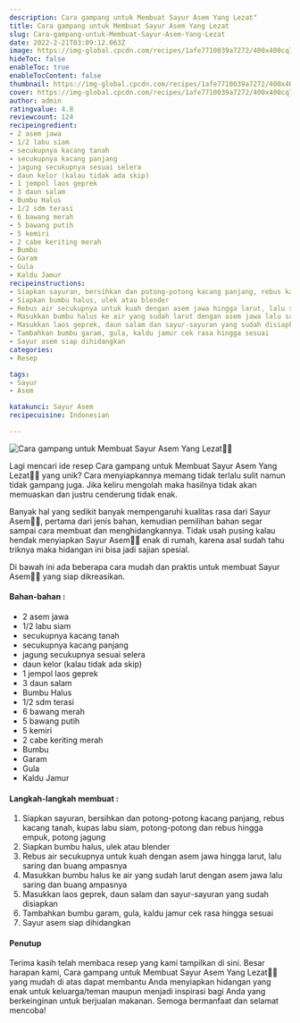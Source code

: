 ```yaml
---
description: Cara gampang untuk Membuat Sayur Asem Yang Lezat"
title: Cara gampang untuk Membuat Sayur Asem Yang Lezat
slug: Cara-gampang-untuk-Membuat-Sayur-Asem-Yang-Lezat
date: 2022-2-21T03:09:12.063Z
image: https://img-global.cpcdn.com/recipes/1afe7710039a7272/400x400cq70/photo.jpg
hideToc: false
enableToc: true
enableTocContent: false
thumbnail: https://img-global.cpcdn.com/recipes/1afe7710039a7272/400x400cq70/photo.jpg
cover: https://img-global.cpcdn.com/recipes/1afe7710039a7272/400x400cq70/photo.jpg
author: admin
ratingvalue: 4.8
reviewcount: 124
recipeingredient:
- 2 asem jawa
- 1/2 labu siam
- secukupnya kacang tanah
- secukupnya kacang panjang
- jagung secukupnya sesuai selera
- daun kelor (kalau tidak ada skip)
- 1 jempol laos geprek
- 3 daun salam
- Bumbu Halus
- 1/2 sdm terasi
- 6 bawang merah
- 5 bawang putih
- 5 kemiri
- 2 cabe keriting merah
- Bumbu
- Garam
- Gula
- Kaldu Jamur
recipeinstructions:
- Siapkan sayuran, bersihkan dan potong-potong kacang panjang, rebus kacang tanah, kupas labu siam, potong-potong dan rebus hingga empuk, potong jagung
- Siapkan bumbu halus, ulek atau blender
- Rebus air secukupnya untuk kuah dengan asem jawa hingga larut, lalu saring dan buang ampasnya
- Masukkan bumbu halus ke air yang sudah larut dengan asem jawa lalu saring dan buang ampasnya
- Masukkan laos geprek, daun salam dan sayur-sayuran yang sudah disiapkan
- Tambahkan bumbu garam, gula, kaldu jamur cek rasa hingga sesuai
- Sayur asem siap dihidangkan
categories:
- Resep

tags:
- Sayur
- Asem

katakunci: Sayur Asem
recipecuisine: Indonesian

---
```


![Cara gampang untuk Membuat Sayur Asem Yang Lezat👩‍🍳](https://img-global.cpcdn.com/recipes/1afe7710039a7272/400x400cq70/photo.jpg)

Lagi mencari ide resep Cara gampang untuk Membuat Sayur Asem Yang Lezat👩‍🍳 yang unik? Cara menyiapkannya memang tidak terlalu sulit namun tidak gampang juga. Jika keliru mengolah maka hasilnya tidak akan memuaskan dan justru cenderung tidak enak.

Banyak hal yang sedikit banyak mempengaruhi kualitas rasa dari Sayur Asem👩‍🍳, pertama dari jenis bahan, kemudian pemilihan bahan segar sampai cara membuat dan menghidangkannya. Tidak usah pusing kalau hendak menyiapkan Sayur Asem👩‍🍳 enak di rumah, karena asal sudah tahu triknya maka hidangan ini bisa jadi sajian spesial.

Di bawah ini ada beberapa cara mudah dan praktis untuk membuat Sayur Asem👩‍🍳 yang siap dikreasikan.

<!--inarticleads1-->

#### Bahan-bahan :

- 2 asem jawa
- 1/2 labu siam
- secukupnya kacang tanah
- secukupnya kacang panjang
- jagung secukupnya sesuai selera
- daun kelor (kalau tidak ada skip)
- 1 jempol laos geprek
- 3 daun salam
- Bumbu Halus
- 1/2 sdm terasi
- 6 bawang merah
- 5 bawang putih
- 5 kemiri
- 2 cabe keriting merah
- Bumbu
- Garam
- Gula
- Kaldu Jamur

<!--inarticleads2-->

#### Langkah-langkah membuat :

1. Siapkan sayuran, bersihkan dan potong-potong kacang panjang, rebus kacang tanah, kupas labu siam, potong-potong dan rebus hingga empuk, potong jagung
1. Siapkan bumbu halus, ulek atau blender
1. Rebus air secukupnya untuk kuah dengan asem jawa hingga larut, lalu saring dan buang ampasnya
1. Masukkan bumbu halus ke air yang sudah larut dengan asem jawa lalu saring dan buang ampasnya
1. Masukkan laos geprek, daun salam dan sayur-sayuran yang sudah disiapkan
1. Tambahkan bumbu garam, gula, kaldu jamur cek rasa hingga sesuai
1. Sayur asem siap dihidangkan

#### Penutup

Terima kasih telah membaca resep yang kami tampilkan di sini. Besar harapan kami, Cara gampang untuk Membuat Sayur Asem Yang Lezat👩‍🍳 yang mudah di atas dapat membantu Anda menyiapkan hidangan yang enak untuk keluarga/teman maupun menjadi inspirasi bagi Anda yang berkeinginan untuk berjualan makanan. Semoga bermanfaat dan selamat mencoba!